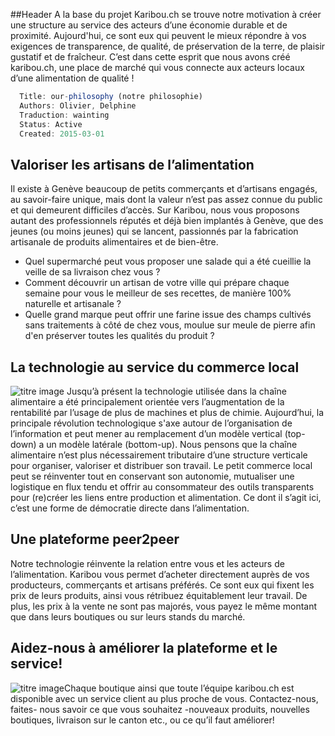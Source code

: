 ##Header
A la base du projet Karibou.ch se trouve notre motivation à créer une structure au service des acteurs d’une économie durable et de proximité. Aujourd'hui, ce sont eux qui peuvent le mieux répondre à vos exigences de transparence, de qualité, de préservation de la terre, de plaisir gustatif et de fraîcheur. C’est dans cette esprit que nous avons créé karibou.ch, une place de marché qui vous connecte aux acteurs locaux d’une alimentation de qualité !

``` javascript
  Title: our-philosophy (notre philosophie)
  Authors: Olivier, Delphine
  Traduction: wainting
  Status: Active
  Created: 2015-03-01
```

## Valoriser les artisans de l’alimentation
Il existe à Genève beaucoup de petits commerçants et d’artisans engagés, au savoir­-faire unique, mais dont la valeur n’est pas assez connue du public et qui demeurent difficiles d’accès.
Sur Karibou, nous vous proposons autant des professionnels réputés et déjà bien implantés à Genève, que des jeunes (ou moins jeunes) qui se lancent, passionnés par la fabrication artisanale de produits alimentaires et de bien-­être.
* Quel supermarché peut vous proposer une salade qui a été cueillie la veille de sa livraison chez vous ?
* Comment découvrir un artisan de votre ville qui prépare chaque semaine pour vous le meilleur de ses recettes, de manière 100% naturelle et artisanale ?
* Quelle grand marque peut offrir une farine issue des champs cultivés sans traitements à côté de chez vous, moulue sur meule de pierre afin d'en préserver toutes les qualités du produit ?

## La technologie au service du commerce local 
![titre image](https://ucarecdn.com/932a3e2d-9237-4ef5-b720-18e8d3f5a844/p01.jpg)
Jusqu’à présent la technologie utilisée dans la chaîne alimentaire a été principalement orientée vers l’augmentation de la rentabilité par l’usage de plus de machines et plus de chimie. Aujourd’hui, la principale révolution technologique s'axe autour de l’organisation de l’information et peut mener au remplacement d’un modèle vertical (top-down) a un modèle latérale (bottom-up). Nous pensons que la chaîne alimentaire n’est plus nécessairement tributaire d’une structure verticale pour organiser, valoriser et distribuer son travail. Le petit commerce local peut se réinventer tout en conservant son autonomie, mutualiser une logistique en flux tendu et offrir au consommateur des outils transparents pour (re)créer les liens entre production et alimentation. Ce dont il s’agit ici, c’est une forme de démocratie directe dans l’alimentation. 

## Une plateforme peer2peer
Notre technologie réinvente la relation entre vous et les acteurs de l’alimentation. Karibou vous permet d’acheter directement auprès de vos producteurs, commerçants et artisans préférés. Ce sont eux qui fixent les prix de leurs produits, ainsi vous rétribuez équitablement leur travail. De plus, les prix à la vente ne sont pas majorés, vous payez le même montant que dans leurs boutiques ou sur leurs stands du marché.

## Aidez-nous à améliorer la plateforme et le service!
![titre image](https://ucarecdn.com/208d52ca-6df6-4ae2-a04a-68c4474652e7/)Chaque boutique ainsi que toute l’équipe karibou.ch est disponible avec un service client au plus proche de vous. Contactez-nous, faites- nous savoir ce que vous souhaitez  -nouveaux produits, nouvelles boutiques, livraison sur le canton etc.,  ou ce qu’il faut améliorer! 
